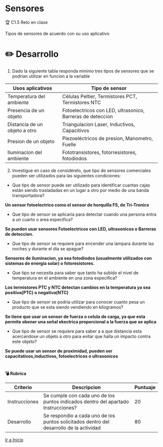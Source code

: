 # Sensores

:trophy: C1.5 Reto en clase

Tipos de sensores de acuerdo con su uso aplicativo

# :pencil2: Desarrollo

1. Dado la siguiente tabla responda minimo tres tipos de sensores que se podrian utilizar en funcion a la variable

|Usos aplicativos| Tipo de sensor|
|----|----|
Temperatura del ambiente| Células Peltier, Termistores PCT, Termistores NTC|
Presencia de un objeto| Fotoelectricos con LED, ultrasonico, Barreras de deteccion|
Distancia de un objeto a otro| Triangulacion Laser, Inductivos, Capacitivos|
Presion de un objeto| Piezoeléctricos de presion, Manometro, Fuelle|
Iluminacion del ambiente| Fototransistores, fotorresistores, fotodiodos|

2. Investigue en caso de considérelo, que tipo de sensores comerciales pueden ser utilizados para las siguientes condiciones:

- Que tipo de sensor puede ser utilizado para identificar cuantas cajas están siendo trasladadas en un lugar a otro por medio de una banda transportadora?

**Un sensor fotoelectrico como el sensor de horquilla FS, de Tri-Tronics**

- Que tipo de sensor se aplicaría para detectar cuando una persona entra a un cuarto o area especifica?

**Se pueden usar sensores  Fotoelectricos con LED, ultrasonicos o Barreras de deteccion.**

- Que tipo de sensor se requiere para encender una lampara durante las noches y durante el dia se apague?

**Sensores de iluminacion, ya sea fotodiodos (usualmente utilizados con sistemas de energia solar) o fotoresistores.**

- Que tipo se necesita para saber que tanto ha subido el nivel de temperatura en el ambiente en una zona especifica?

**Los termistores PTC y NTC detectan cambios en la temperatura ya sea positiva(PTC) o negativa(NTC)**

- Que tipo de sensor se podria utilizar para conocer cuanto pesa un producto que se esta siendo vendiendo en kilogramos?

**Se tiene que usar un sensor de fuerza o celula de carga, ya que esta permite obener una señal ekectrica proporcional a la fuerza que se aplica**

- Que tipo de sensor se requiere para saber a a que distancia esta acercandose un objeto a otro para evitar que halla un impacto contra este objeto?

**Se puede usar un sensor de proximidad, pueden ser capacitativos,inductivos, fotoelectricos o ultrasonicos**

# 

**💣 Rubrica**

Criterio|Descripcion|Puntuaje|
---|---|---|
Instrucciones| Se cumple con cada uno de los puntos indicados dentro del apartado Instrucciones?|20|
Desarrollo| Se respondio a cada uno de los puntos solicitados dentro del desarrollo de la actividad|80|

[Ir a Inicio](https://github.com/JavieRM3N/SistemasProgramables)
